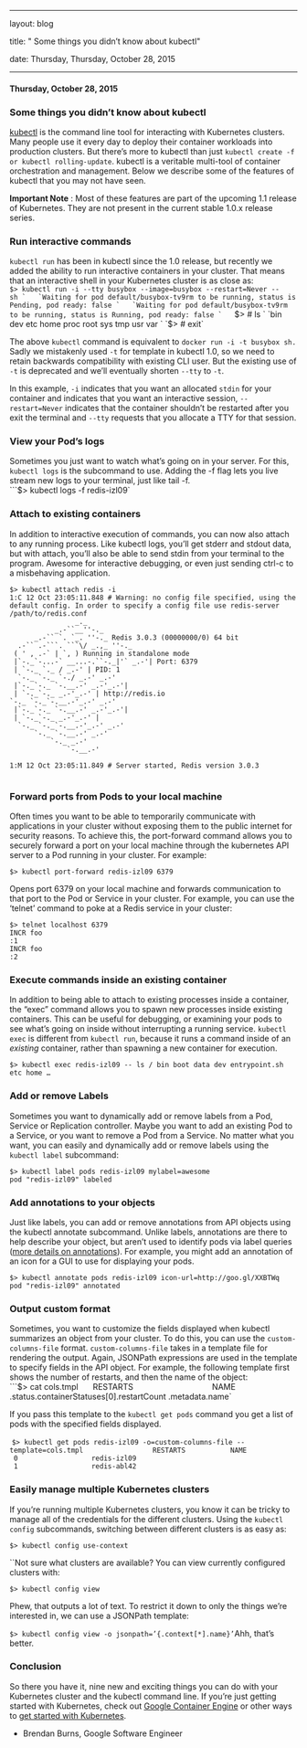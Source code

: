 ---

   layout: blog

   title:  " Some things you didn’t know about kubectl" 

   date:   Thursday,  Thursday, October 28, 2015 
 

   --- 
#### Thursday, October 28, 2015 
### Some things you didn’t know about kubectl 
[kubectl](https://github.com/kubernetes/kubernetes/blob/master/docs/user-guide/kubectl-overview.md) is the command line tool for interacting with Kubernetes clusters. Many people use it every day to deploy their container workloads into production clusters. But there’s more to kubectl than just `kubectl create -f or kubectl rolling-update`. kubectl is a veritable multi-tool of container orchestration and management. Below we describe some of the features of kubectl that you may not have seen.&nbsp;  
  
**Important Note** : Most of these features are part of the upcoming 1.1 release of Kubernetes. They are not present in the current stable 1.0.x release series.  
  

### 

### Run interactive commands&nbsp;
  
`kubectl run` has been in kubectl since the 1.0 release, but recently we added the ability to run interactive containers in your cluster. That means that an interactive shell in your Kubernetes cluster is as close as:  
```$> kubectl run -i --tty busybox --image=busybox --restart=Never -- sh `  
`Waiting for pod default/busybox-tv9rm to be running, status is Pending, pod ready: false `  
`Waiting for pod default/busybox-tv9rm to be running, status is Running, pod ready: false `  
```$> # ls `  
`bin dev etc home proc root sys tmp usr var `  
`$> # exit`  
  
The above `kubectl` command is equivalent to `docker run -i -t busybox sh.` Sadly we mistakenly used `-t` for template in kubectl 1.0, so we need to retain backwards compatibility with existing CLI user. But the existing use of `-t` is deprecated and we’ll eventually shorten `--tty` to `-t`.  
  
In this example, `-i` indicates that you want an allocated `stdin` for your container and indicates that you want an interactive session, `--restart=Never` indicates that the container shouldn’t be restarted after you exit the terminal and `--tty` requests that you allocate a TTY for that session.  
  

### 

### View your Pod’s logs&nbsp;
  
Sometimes you just want to watch what’s going on in your server. For this, `kubectl logs` is the subcommand to use. Adding the -f flag lets you live stream new logs to your terminal, just like tail -f.  
```$> kubectl logs -f redis-izl09`  
  

### 

### Attach to existing containers
  
In addition to interactive execution of commands, you can now also attach to any running process. Like kubectl logs, you’ll get stderr and stdout data, but with attach, you’ll also be able to send stdin from your terminal to the program. Awesome for interactive debugging, or even just sending ctrl-c to a misbehaving application.  

```
$> kubectl attach redis -i
1:C 12 Oct 23:05:11.848 # Warning: no config file specified, using the default config. In order to specify a config file use redis-server /path/to/redis.conf
                _._                                                  
           _.-``__''-._                                             
      _.-`` `. `_. ''-._ Redis 3.0.3 (00000000/0) 64 bit
  .-`` .-```. ```\/ _.,_ ''-._                                   
 ( ' , .-` | `, ) Running in standalone mode
 |`-._`-...-` __...-.``-._|'` _.-'| Port: 6379
 | `-._ `._ / _.-' | PID: 1
  `-._ `-._ `-./ _.-' _.-'                                   
 |`-._`-._ `-.__.-' _.-'_.-'|                                  
 | `-._`-._ _.-'_.-' | http://redis.io
`-._ `-._`-.__.-'_.-' _.-'                                   
 |`-._`-._ `-.__.-' _.-'_.-'|                                  
 | `-._`-._ _.-'_.-' |                                  
  `-._ `-._`-.__.-'_.-' _.-'                                   
      `-._ `-.__.-' _.-'                                       
          `-._ _.-'                                           
              `-.__.-'                                               

1:M 12 Oct 23:05:11.849 # Server started, Redis version 3.0.3
```

```

```

### 

### Forward ports from Pods to your local machine&nbsp;
  
Often times you want to be able to temporarily communicate with applications in your cluster without exposing them to the public internet for security reasons. To achieve this, the port-forward command allows you to securely forward a port on your local machine through the kubernetes API server to a Pod running in your cluster. For example:  
  
`$> kubectl port-forward redis-izl09 6379`  
  
Opens port 6379 on your local machine and forwards communication to that port to the Pod or Service in your cluster. For example, you can use the ‘telnet’ command to poke at a Redis service in your cluster:  
  
`$> telnet localhost 6379 `  
`INCR foo `  
`:1 `  
`INCR foo `  
`:2`  
  
  

### Execute commands inside an existing container
In addition to being able to attach to existing processes inside a container, the “exec” command allows you to spawn new processes inside existing containers. This can be useful for debugging, or examining your pods to see what’s going on inside without interrupting a running service. `kubectl exec` is different from `kubectl run`, because it runs a command inside of an _existing_ container, rather than spawning a new container for execution.  
  
`$> kubectl exec redis-izl09 -- ls /
bin
boot
data
dev
entrypoint.sh
etc
home
…`  
  

### 

### Add or remove Labels&nbsp;
  
Sometimes you want to dynamically add or remove labels from a Pod, Service or Replication controller. Maybe you want to add an existing Pod to a Service, or you want to remove a Pod from a Service. No matter what you want, you can easily and dynamically add or remove labels using the `kubectl label` subcommand:  
  
`$> kubectl label pods redis-izl09 mylabel=awesome `  
`pod "redis-izl09" labeled`  
  

### 

### Add annotations to your objects&nbsp;
  
Just like labels, you can add or remove annotations from API objects using the kubectl annotate subcommand. Unlike labels, annotations are there to help describe your object, but aren’t used to identify pods via label queries ([more details on annotations](https://github.com/kubernetes/kubernetes/blob/master/docs/user-guide/annotations.md#annotations)). For example, you might add an annotation of an icon for a GUI to use for displaying your pods.  
  
`$> kubectl annotate pods redis-izl09 icon-url=http://goo.gl/XXBTWq `  
`pod "redis-izl09" annotated`  
  

### 

### Output custom format&nbsp;
  
Sometimes, you want to customize the fields displayed when kubectl summarizes an object from your cluster. To do this, you can use the `custom-columns-file` format. `custom-columns-file` takes in a template file for rendering the output. Again, JSONPath expressions are used in the template to specify fields in the API object. For example, the following template first shows the number of restarts, and then the name of the object:  
```$> cat cols.tmpl `  
`RESTARTS                                   NAME `  
`.status.containerStatuses[0].restartCount .metadata.name`  
  
If you pass this template to the `kubectl get pods` command you get a list of pods with the specified fields displayed.  
  
&nbsp;`$> kubectl get pods redis-izl09 -o=custom-columns-file --template=cols.tmpl                 RESTARTS           NAME `  
` 0                  redis-izl09 `  
` 1                  redis-abl42`  
  

### 

### Easily manage multiple Kubernetes clusters
  
If you’re running multiple Kubernetes clusters, you know it can be tricky to manage all of the credentials for the different clusters. Using the `kubectl config` subcommands, switching between different clusters is as easy as:  
  
`$> kubectl config use-context `  
  
``Not sure what clusters are available? You can view currently configured clusters with:  
  
`$> kubectl config view`  
  
Phew, that outputs a lot of text. To restrict it down to only the things we’re interested in, we can use a JSONPath template:  
  
`$> kubectl config view -o jsonpath=’{.context[*].name}’`Ahh, that’s better.  
  

### 

### Conclusion&nbsp;
  
So there you have it, nine new and exciting things you can do with your Kubernetes cluster and the kubectl command line. If you’re just getting started with Kubernetes, check out [Google Container Engine](https://cloud.google.com/container-engine/) or other ways to [get started with Kubernetes](http://kubernetes.io/gettingstarted/).  
  
- Brendan Burns, Google Software Engineer